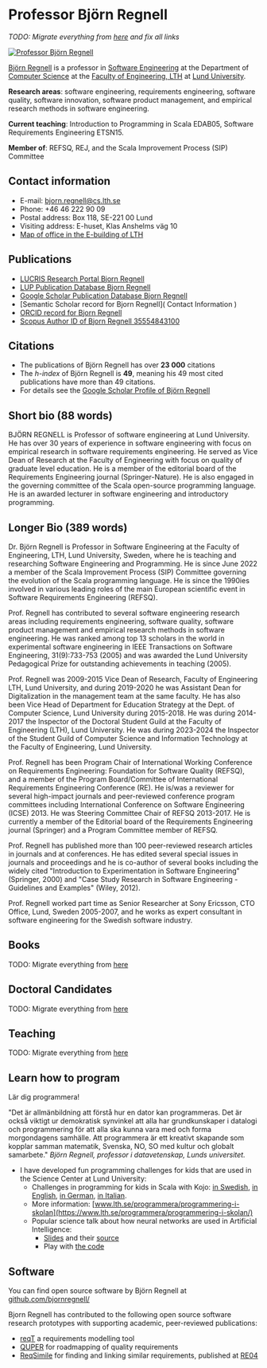 # Professor Björn Regnell

*TODO: Migrate everything from [here](https://cs.lth.se/bjorn-regnell/) and fix all links*

<p><a href="http://www.bjornregnell.se/"><img src="../img/bjorn-regnell-lowres.jpg" alt="Professor Björn Regnell"></a></p>

[Björn Regnell](http://www.bjornregnell.se/) is a professor in [Software Engineering](http://serg.cs.lth.se/) at the Department of [Computer Science](http://cs.lth.se) at the [Faculty of Engineering, LTH](https://www.lth.se/english/) at [Lund University](https://www.lunduniversity.lu.se/).

**Research areas**: software engineering, requirements engineering, software quality, software innovation, software product management, and empirical research methods in software engineering. 

**Current teaching**: Introduction to Programming in Scala EDAB05, Software Requirements Engineering ETSN15.

**Member of**: REFSQ, REJ, and the Scala Improvement Process (SIP) Committee

## Contact information

* E-mail: bjorn.regnell@cs.lth.se
* Phone: +46 46 222 90 09
* Postal address: Box 118, SE-221 00 Lund
* Visiting address: E-huset, Klas Anshelms väg 10
* [Map of office in the E-building of LTH](https://fileadmin.cs.lth.se/cs/Bilder/rum/E2413.gif)

## Publications 

* [LUCRIS Research Portal Bjorn Regnell](https://portal.research.lu.se/portal/en/persons/bjoern-regnell(f235ec82-89a4-4178-a07d-ea8f5db12dde)/publications.html?pageSize=250&page=0)
* [LUP Publication Database Bjorn Regnell](https://lup.lub.lu.se/search/search/person/tts-bre?sort=year.desc&limit=250&start)
* [Google Scholar Publication Database Bjorn Regnell](http://scholar.google.com/citations?hl=en&user=W37CtAwAAAAJ&pagesize=200)
* [Semantic Scholar record for Bjorn Regnell]( Contact Information )
* [ORCID record for Bjorn Regnell](https://orcid.org/0000-0002-9380-6120)
* [Scopus Author ID of Bjorn Regnell 35554843100](http://www.scopus.com/inward/authorDetails.url?authorID=35554843100&partnerID=MN8TOARS)

## Citations

* The publications of Björn Regnell has over **23 000** citations
* The *h-index* of Björn Regnell is **49**, meaning his 49 most cited publications have more than 49 citations. 
* For details see the [Google Scholar Profile of Björn Regnell](http://scholar.google.com/citations?hl=en&user=W37CtAwAAAAJ&pagesize=200)

## Short bio (88 words)

BJÖRN REGNELL is Professor of software engineering at Lund University. He has over 30 years of experience in software engineering with focus on empirical research in software requirements engineering. He served as Vice Dean of Research at the Faculty of Engineering with focus on quality of graduate level education. He is a member of the editorial board of the Requirements Engineering journal (Springer-Nature). He is also engaged in the governing committee of the Scala open-source programming language. He is an awarded lecturer in software engineering and introductory programming.


## Longer Bio (389 words)

Dr. Björn Regnell is Professor in Software Engineering at the Faculty of Engineering, LTH, Lund University, Sweden, where he is teaching and researching Software Engineering  and Programming. He is since June 2022 a member of the Scala Improvement Process (SIP) Committee governing the evolution of the Scala programming language. He is since the 1990ies involved in various leading roles of the main European scientific event in Software Requirements Engineering (REFSQ).

Prof. Regnell has contributed to several software engineering research areas including requirements engineering, software quality, software product management and empirical research methods in software engineering. He was ranked among top 13 scholars in the world in experimental software engineering in IEEE Transactions on Software Engineering, 31(9):733-753 (2005) and was awarded the Lund University Pedagogical Prize for outstanding achievements in teaching (2005).

Prof. Regnell was 2009-2015 Vice Dean of Research, Faculty of Engineering LTH, Lund University, and during 2019-2020 he was Assistant Dean for Digitalization in the management team at the same faculty. He has also been Vice Head of Department for Education Strategy at the Dept. of Computer Science, Lund University during 2015-2018. He was during 2014-2017 the Inspector of the Doctoral Student Guild at the Faculty of Engineering (LTH), Lund University. He was during 2023-2024 the Inspector of the Student Guild of Computer Science and Information Technology at the Faculty of Engineering, Lund University.

Prof. Regnell has been Program Chair of International Working Conference on Requirements Engineering: Foundation for Software Quality (REFSQ), and a member of the Program Board/Committee of International Requirements Engineering Conference (RE). He is/was a reviewer for several high-impact journals and peer-reviewed conference program committees including International Conference on Software Engineering (ICSE) 2013. He was Steering Committee Chair of REFSQ 2013-2017. He is currently a member of the Editorial board of the Requirements Engineering journal (Springer) and a Program Committee member of REFSQ.

Prof. Regnell has published more than 100 peer-reviewed research articles in journals and at conferences. He has edited several special issues in journals and proceedings and he is co-author of several books including the widely cited "Introduction to Experimentation in Software Engineering" (Springer, 2000) and "Case Study Research in Software Engineering - Guidelines and Examples" (Wiley, 2012).

Prof. Regnell worked part time as Senior Researcher at Sony Ericsson, CTO Office, Lund, Sweden 2005-2007, and he works as expert consultant in software engineering for the Swedish software industry.

## Books

TODO: Migrate everything from [here](https://cs.lth.se/bjorn-regnell/books-by-bjorn-regnell/)

## Doctoral Candidates

TODO: Migrate everything from [here](https://cs.lth.se/bjorn-regnell/doctoral-candidates/)

## Teaching

TODO: Migrate everything from [here](https://cs.lth.se/bjorn-regnell/teaching/)

## Learn how to program

Lär dig programmera!

"Det är allmänbildning att förstå hur en dator kan programmeras. Det är också viktigt ur demokratisk synvinkel att alla har grundkunskaper i datalogi och programmering för att alla ska kunna vara med och forma morgondagens samhälle. Att programmera är ett kreativt skapande som kopplar samman matematik, Svenska, NO, SO med kultur och globalt samarbete." *Björn Regnell, professor i datavetenskap, Lunds universitet.*

* I have developed fun programming challenges for kids that are used in the Science Center at Lund University: 
  * Challenges in programming for kids in Scala with Kojo: [in Swedish](http://fileadmin.cs.lth.se/cs/Personal/Bjorn_Regnell/uppdrag.pdf), [in English](https://www.lth.se/fileadmin/programvaruportal/programmera/Exercises/kojo-exercise-en.pdf), [in German](https://www.lth.se/fileadmin/programvaruportal/programmera/Exercises/kojo-exercise-de.pdf), [in Italian](https://www.lth.se/fileadmin/programvaruportal/programmera/Exercises/kojo-exercise-it.pdf).
  * More information: [www.lth.se/programmera/programmering-i-skolan](https://www.lth.se/programmera/programmering-i-skolan/)
  * Popular science talk about how neural networks are used in Artificial Intelligence:
    * [Slides](https://github.com/bjornregnell/AI-inside/releases/download/v1.2/ai-inside-bjorn-regnell.pdf) and their [source](https://github.com/bjornregnell/AI-inside)
    * Play with [the code](https://github.com/bjornregnell/scai)
    
## Software

You can find open source software by Björn Regnell at [github.com/bjornregnell/](https://github.com/bjornregnell/)

Bjorn Regnell has contributed to the following open source software research prototypes with supporting academic, peer-reviewed publications:

* [reqT](https://github.com/reqT) a requirements modelling tool
* [QUPER](https://portal.research.lu.se/sv/publications/a-prototype-tool-for-quper-to-support-release-planning-of-quality) for roadmapping of quality requirements
* [ReqSimile](http://reqsimile.sourceforge.net/) for finding and linking similar requirements, published at [RE04](https://portal.research.lu.se/en/publications/speeding-up-requirements-management-in-a-product-software-company)